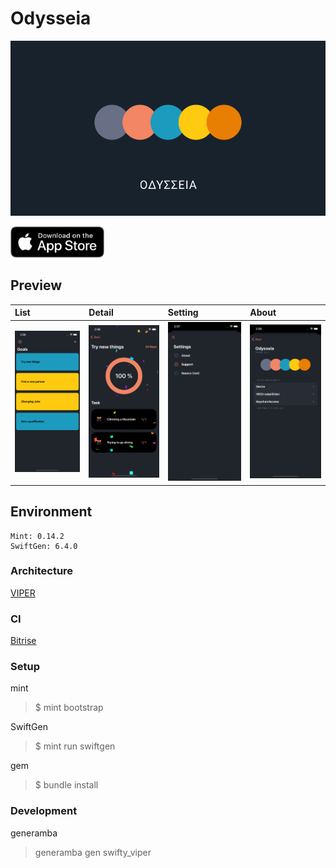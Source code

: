 # Odysseia
<img src="./Resources/odysseia.png">

<a href="https://apps.apple.com/jp/app/id1539914583"><img src="./Resources/app_store_badge.png" width=150 ></a>

## Preview

|List|Detail|Setting|About|
|:-|:-|:-|:-|
|<img src="./Resources/goal_list.png" width=200>|<img src="./Resources/goal_detail.png" width=200>|<img src="./Resources/setting.png" width=200>|<img src="./Resources/about.png" width=200>|

## Environment

```
Mint: 0.14.2
SwiftGen: 6.4.0
```

### Architecture
[VIPER](https://cheesecakelabs.com/blog/ios-project-architecture-using-viper/)

### CI
[Bitrise](https://www.bitrise.io/)

### Setup

mint
> $ mint bootstrap

SwiftGen
> $ mint run swiftgen

gem
> $ bundle install

### Development

generamba
> generamba gen <TemplateName> swifty_viper
